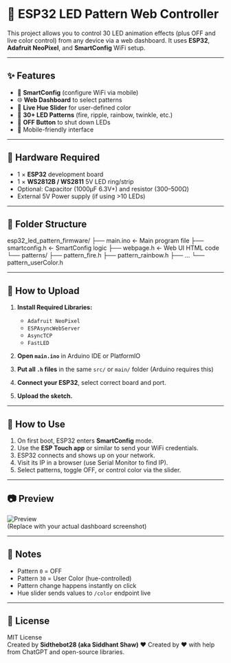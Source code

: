 # 🌈 ESP32 LED Pattern Web Controller

This project allows you to control 30 LED animation effects (plus OFF and live color control) from any device via a web dashboard. It uses **ESP32**, **Adafruit NeoPixel**, and **SmartConfig** WiFi setup.

---

## ✨ Features

- 🔌 **SmartConfig** (configure WiFi via mobile)
- 🌐 **Web Dashboard** to select patterns
- 🎨 **Live Hue Slider** for user-defined color
- 🔁 **30+ LED Patterns** (fire, ripple, rainbow, twinkle, etc.)
- 🚫 **OFF Button** to shut down LEDs
- 📱 Mobile-friendly interface

---

## 🧰 Hardware Required

- 1 × **ESP32** development board  
- 1 × **WS2812B / WS2811** 5V LED ring/strip  
- Optional: Capacitor (1000μF 6.3V+) and resistor (300–500Ω)  
- External 5V Power supply (if using >10 LEDs)

---

## 📂 Folder Structure
esp32_led_pattern_firmware/
├── main.ino                  ← Main program file
├── smartconfig.h             ← SmartConfig logic
├── webpage.h                 ← Web UI HTML code
└── patterns/
    ├── pattern_fire.h
    ├── pattern_rainbow.h
    ├── ...
    └── pattern_userColor.h


---

## 🚀 How to Upload

1. **Install Required Libraries:**
   - `Adafruit NeoPixel`
   - `ESPAsyncWebServer`
   - `AsyncTCP`
   - `FastLED`

2. **Open `main.ino`** in Arduino IDE or PlatformIO

3. **Put all `.h` files** in the same `src/` or `main/` folder (Arduino requires this)

4. **Connect your ESP32**, select correct board and port.

5. **Upload the sketch.**

---

## 📱 How to Use

1. On first boot, ESP32 enters **SmartConfig** mode.
2. Use the **ESP Touch app** or similar to send your WiFi credentials.
3. ESP32 connects and shows up on your network.
4. Visit its IP in a browser (use Serial Monitor to find IP).
5. Select patterns, toggle OFF, or control color via the slider.

---

## 📷 Preview

![Preview](https://i.imgur.com/O71c3aG.png)  
(Replace with your actual dashboard screenshot)

---

## 🧠 Notes

- Pattern `0` = OFF  
- Pattern `30` = User Color (hue-controlled)  
- Pattern change happens instantly on click  
- Hue slider sends values to `/color` endpoint live

---

## 📄 License

MIT License  
Created by **Sidthebot28 (aka Siddhant Shaw)** ❤️ 
Created by ❤️ with help from ChatGPT and open-source libraries.
